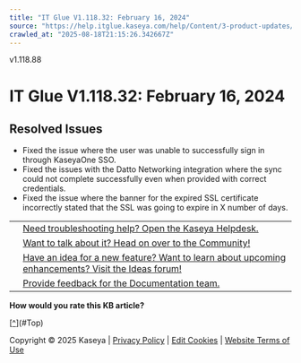 ```yaml
---
title: "IT Glue V1.118.32: February 16, 2024"
source: "https://help.itglue.kaseya.com/help/Content/3-product-updates/it-glue-release-notes/V1.118.32%20-%202024-02-16.htm"
crawled_at: "2025-08-18T21:15:26.342667Z"
---
```


v1.118.88

# IT Glue V1.118.32: February 16, 2024

## Resolved Issues

* Fixed the issue where the user was unable to successfully sign in through KaseyaOne SSO.
* Fixed the issues with the Datto Networking integration where the sync could not complete successfully even when provided with correct credentials.
* Fixed the issue where the banner for the expired SSL certificate incorrectly stated that the SSL was going to expire in X number of days.

|  |  |
| --- | --- |
|  | [Need troubleshooting help? Open the Kaseya Helpdesk.](https://helpdesk.kaseya.com/) |
|  | [Want to talk about it? Head on over to the Community!](https://community.kaseya.com/it-operations) |
|  | [Have an idea for a new feature? Want to learn about upcoming enhancements? Visit the Ideas forum!](https://community.kaseya.com/ideas/categories/ITGlue-ideas-portal) |
|  | [Provide feedback for the Documentation team.](javascript:(function()%7BSendLinkByMail()%3B%7D)()%3B) |

**How would you rate this KB article?**

[[^](#Top)](#Top)

Copyright © 2025 Kaseya | [Privacy Policy](https://www.kaseya.com/legal/kaseya-privacy-statement/) | [Edit Cookies](#) | [Website Terms of Use](https://www.kaseya.com/legal/website-terms-of-use/)
